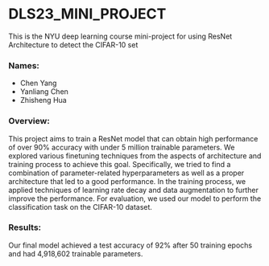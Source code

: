 # DLS23_MINI_PROJECT
This is the NYU deep learning course mini-project for using ResNet Architecture to detect the CIFAR-10 set

### Names:

- Chen Yang
- Yanliang Chen
- Zhisheng Hua

### Overview:

This project aims to train a ResNet model that can obtain high performance of over 90% accuracy with under 5 million trainable parameters. We explored various finetuning techniques from the aspects of architecture and training process to achieve this goal. Specifically, we tried to find a combination of parameter-related hyperparameters as well as a proper architecture that led to a good performance. In the training process, we applied techniques of learning rate decay and data augmentation to further improve the performance. For evaluation, we used our model to perform the classification task on the CIFAR-10 dataset.

### Results:

Our final model achieved a test accuracy of 92% after 50 training epochs and had 4,918,602 trainable parameters.

